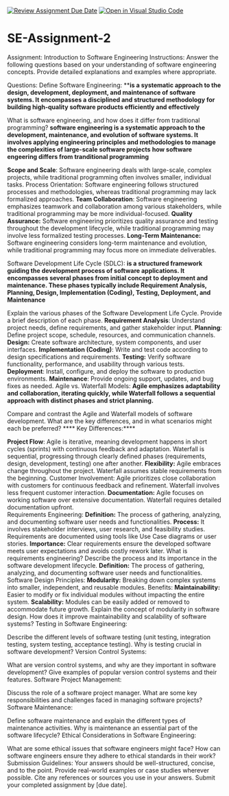 [![Review Assignment Due Date](https://classroom.github.com/assets/deadline-readme-button-24ddc0f5d75046c5622901739e7c5dd533143b0c8e959d652212380cedb1ea36.svg)](https://classroom.github.com/a/-ucQIGTc)
[![Open in Visual Studio Code](https://classroom.github.com/assets/open-in-vscode-718a45dd9cf7e7f842a935f5ebbe5719a5e09af4491e668f4dbf3b35d5cca122.svg)](https://classroom.github.com/online_ide?assignment_repo_id=15146833&assignment_repo_type=AssignmentRepo)
# SE-Assignment-2
Assignment: Introduction to Software Engineering
Instructions:
Answer the following questions based on your understanding of software engineering concepts. Provide detailed explanations and examples where appropriate.

Questions:
Define Software Engineering:
****is a systematic approach to the design, development, deployment, and maintenance of software systems. It encompasses a disciplined and structured methodology for building high-quality software products efficiently and effectively**

What is software engineering, and how does it differ from traditional programming?
**software engineering is a systematic approach to the development, maintenance, and evolution of software systems. It involves applying engineering principles and methodologies to manage the complexities of large-scale software projects**
**how software engeering differs from tranditional programming**

**Scope and Scale**: Software engineering deals with large-scale, complex projects, while traditional programming often involves smaller, individual tasks.
Process Orientation: Software engineering follows structured processes and methodologies, whereas traditional programming may lack formalized approaches.
**Team Collaboration**: Software engineering emphasizes teamwork and collaboration among various stakeholders, while traditional programming may be more individual-focused.
**Quality Assurance:** Software engineering prioritizes quality assurance and testing throughout the development lifecycle, while traditional programming may involve less formalized testing processes.
**Long-Term Maintenance:** Software engineering considers long-term maintenance and evolution, while traditional programming may focus more on immediate deliverables.

Software Development Life Cycle (SDLC):
 **is a structured framework guiding the development process of software applications. It encompasses several phases from initial concept to deployment and maintenance. These phases typically include Requirement Analysis, Planning, Design, Implementation (Coding), Testing, Deployment, and Maintenance**

Explain the various phases of the Software Development Life Cycle. Provide a brief description of each phase.
**Requirement Analysis**: Understand project needs, define requirements, and gather stakeholder input.
**Planning**: Define project scope, schedule, resources, and communication channels.
**Design:** Create software architecture, system components, and user interfaces.
**Implementation (Coding)**: Write and test code according to design specifications and requirements.
**Testing:** Verify software functionality, performance, and usability through various tests.
**Deployment**: Install, configure, and deploy the software to production environments.
**Maintenance**: Provide ongoing support, updates, and bug fixes as needed.
Agile vs. Waterfall Models:
**Agile emphasizes adaptability and collaboration, iterating quickly, while Waterfall follows a sequential approach with distinct phases and strict planning.**

Compare and contrast the Agile and Waterfall models of software development. What are the key differences, and in what scenarios might each be preferred?
**** Key Differences:****

**Project Flow**: Agile is iterative, meaning development happens in short cycles (sprints) with continuous feedback and adaptation. Waterfall is sequential, progressing through clearly defined phases (requirements, design, development, testing) one after another.
**Flexibility:** Agile embraces change throughout the project. Waterfall assumes stable requirements from the beginning.
Customer Involvement: Agile prioritizes close collaboration with customers for continuous feedback and refinement. Waterfall involves less frequent customer interaction.
**Documentation:** Agile focuses on working software over extensive documentation. Waterfall requires detailed documentation upfront.                       
Requirements Engineering:
**Definition:** The process of gathering, analyzing, and documenting software user needs and functionalities.
**Process:** It involves stakeholder interviews, user research, and feasibility studies. Requirements are documented using tools like Use Case diagrams or user stories.
**Importance:** Clear requirements ensure the developed software meets user expectations and avoids costly rework later.
What is requirements engineering? Describe the process and its importance in the software development lifecycle.
**Definition:** The process of gathering, analyzing, and documenting software user needs and functionalities.
Software Design Principles:
**Modularity:** Breaking down complex systems into smaller, independent, and reusable modules.
Benefits:
**Maintainability:** Easier to modify or fix individual modules without impacting the entire system.
**Scalability:** Modules can be easily added or removed to accommodate future growth.
Explain the concept of modularity in software design. How does it improve maintainability and scalability of software systems?
Testing in Software Engineering:

Describe the different levels of software testing (unit testing, integration testing, system testing, acceptance testing). Why is testing crucial in software development?
Version Control Systems:

What are version control systems, and why are they important in software development? Give examples of popular version control systems and their features.
Software Project Management:

Discuss the role of a software project manager. What are some key responsibilities and challenges faced in managing software projects?
Software Maintenance:

Define software maintenance and explain the different types of maintenance activities. Why is maintenance an essential part of the software lifecycle?
Ethical Considerations in Software Engineering:

What are some ethical issues that software engineers might face? How can software engineers ensure they adhere to ethical standards in their work?
Submission Guidelines:
Your answers should be well-structured, concise, and to the point.
Provide real-world examples or case studies wherever possible.
Cite any references or sources you use in your answers.
Submit your completed assignment by [due date].

